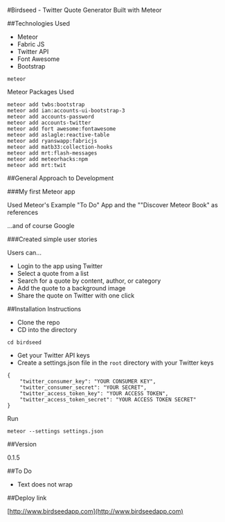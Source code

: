 #Birdseed - Twitter Quote Generator Built with Meteor

##Technologies Used

- Meteor
- Fabric JS
- Twitter API
- Font Awesome
- Bootstrap

```
meteor 
```

Meteor Packages Used

```
meteor add twbs:bootstrap
meteor add ian:accounts-ui-bootstrap-3
meteor add accounts-password
meteor add accounts-twitter
meteor add fort awesome:fontawesome
meteor add aslagle:reactive-table
meteor add ryanswapp:fabricjs
meteor add matb33:collection-hooks
meteor add mrt:flash-messages
meteor add meteorhacks:npm
meteor add mrt:twit
```

##General Approach to Development

###My first Meteor app

Used Meteor's Example "To Do" App and the ""Discover Meteor Book" as references

...and of course Google

###Created simple user stories

Users can...

* Login to the app using Twitter
* Select a quote from a list
* Search for a quote by content, author, or category
* Add the quote to a background image
* Share the quote on Twitter with one click

##Installation Instructions

- Clone the repo
- CD into the directory

```
cd birdseed
``` 
- Get your Twitter API keys
- Create a settings.json file in the ```root``` directory with your Twitter keys

```
{
    "twitter_consumer_key": "YOUR CONSUMER KEY",
    "twitter_consumer_secret": "YOUR SECRET",
    "twitter_access_token_key": "YOUR ACCESS TOKEN",
    "twitter_access_token_secret": "YOUR ACCESS TOKEN SECRET"
}

```
Run

```
meteor --settings settings.json
```

##Version

0.1.5

##To Do

- Text does not wrap


##Deploy link

[http://www.birdseedapp.com](http://www.birdseedapp.com)

